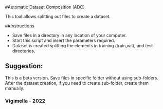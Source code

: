 #Automatic Dataset Composition (ADC)

This tool allows splitting out files to create a dataset. 

##Instructions

- Save files in a directory in any location of your computer.
- Start this script and insert the parameters required.
- Dataset is created splitting the elements in training (train,val), and test directories.

## Suggestion: 
This is a beta version. Save files in specific folder without using sub-folders. After the dataset creation, if you need 
to create sub-folder, create them manually.

### Vigimella - 2022